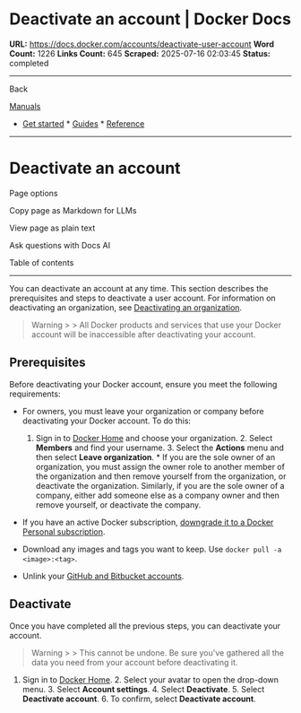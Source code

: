 # Deactivate an account | Docker Docs

**URL:** https://docs.docker.com/accounts/deactivate-user-account
**Word Count:** 1226
**Links Count:** 645
**Scraped:** 2025-07-16 02:03:45
**Status:** completed

---

Back

[Manuals](https://docs.docker.com/manuals/)

  * [Get started](https://docs.docker.com/get-started/)   * [Guides](https://docs.docker.com/guides/)   * [Reference](https://docs.docker.com/reference/)

* * *

# Deactivate an account

Page options

Copy page as Markdown for LLMs

View page as plain text

Ask questions with Docs AI

Table of contents

* * *

You can deactivate an account at any time. This section describes the prerequisites and steps to deactivate a user account. For information on deactivating an organization, see [Deactivating an organization](https://docs.docker.com/admin/organization/deactivate-account/).

> Warning >  > All Docker products and services that use your Docker account will be inaccessible after deactivating your account.

## Prerequisites

Before deactivating your Docker account, ensure you meet the following requirements:

  * For owners, you must leave your organization or company before deactivating your Docker account. To do this:

    1. Sign in to [Docker Home](https://app.docker.com/admin) and choose your organization.     2. Select **Members** and find your username.     3. Select the **Actions** menu and then select **Leave organization**.   * If you are the sole owner of an organization, you must assign the owner role to another member of the organization and then remove yourself from the organization, or deactivate the organization. Similarly, if you are the sole owner of a company, either add someone else as a company owner and then remove yourself, or deactivate the company.

  * If you have an active Docker subscription, [downgrade it to a Docker Personal subscription](https://docs.docker.com/subscription/change/).

  * Download any images and tags you want to keep. Use `docker pull -a <image>:<tag>`.

  * Unlink your [GitHub and Bitbucket accounts](https://docs.docker.com/docker-hub/repos/manage/builds/link-source/#unlink-a-github-user-account).

## Deactivate

Once you have completed all the previous steps, you can deactivate your account.

> Warning >  > This cannot be undone. Be sure you've gathered all the data you need from your account before deactivating it.

  1. Sign in to [Docker Home](https://app.docker.com/login).   2. Select your avatar to open the drop-down menu.   3. Select **Account settings**.   4. Select **Deactivate**.   5. Select **Deactivate account**.   6. To confirm, select **Deactivate account**.